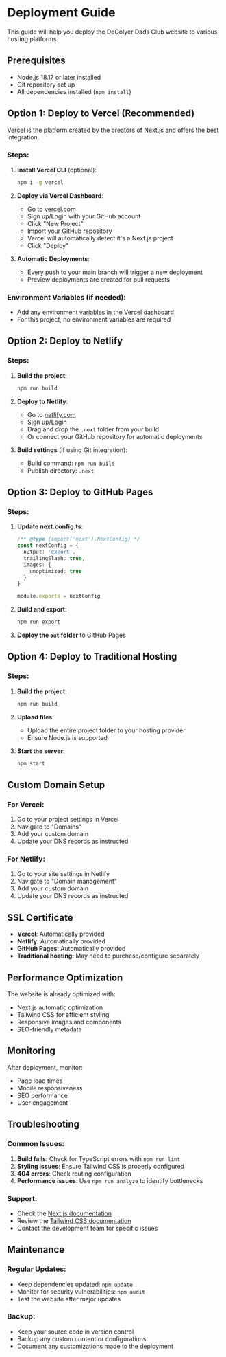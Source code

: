 # Deployment Guide

This guide will help you deploy the DeGolyer Dads Club website to various hosting platforms.

## Prerequisites

- Node.js 18.17 or later installed
- Git repository set up
- All dependencies installed (`npm install`)

## Option 1: Deploy to Vercel (Recommended)

Vercel is the platform created by the creators of Next.js and offers the best integration.

### Steps:

1. **Install Vercel CLI** (optional):
   ```bash
   npm i -g vercel
   ```

2. **Deploy via Vercel Dashboard**:
   - Go to [vercel.com](https://vercel.com)
   - Sign up/Login with your GitHub account
   - Click "New Project"
   - Import your GitHub repository
   - Vercel will automatically detect it's a Next.js project
   - Click "Deploy"

3. **Automatic Deployments**:
   - Every push to your main branch will trigger a new deployment
   - Preview deployments are created for pull requests

### Environment Variables (if needed):
- Add any environment variables in the Vercel dashboard
- For this project, no environment variables are required

## Option 2: Deploy to Netlify

### Steps:

1. **Build the project**:
   ```bash
   npm run build
   ```

2. **Deploy to Netlify**:
   - Go to [netlify.com](https://netlify.com)
   - Sign up/Login
   - Drag and drop the `.next` folder from your build
   - Or connect your GitHub repository for automatic deployments

3. **Build settings** (if using Git integration):
   - Build command: `npm run build`
   - Publish directory: `.next`

## Option 3: Deploy to GitHub Pages

### Steps:

1. **Update next.config.ts**:
   ```typescript
   /** @type {import('next').NextConfig} */
   const nextConfig = {
     output: 'export',
     trailingSlash: true,
     images: {
       unoptimized: true
     }
   }
   
   module.exports = nextConfig
   ```

2. **Build and export**:
   ```bash
   npm run export
   ```

3. **Deploy the `out` folder** to GitHub Pages

## Option 4: Deploy to Traditional Hosting

### Steps:

1. **Build the project**:
   ```bash
   npm run build
   ```

2. **Upload files**:
   - Upload the entire project folder to your hosting provider
   - Ensure Node.js is supported

3. **Start the server**:
   ```bash
   npm start
   ```

## Custom Domain Setup

### For Vercel:
1. Go to your project settings in Vercel
2. Navigate to "Domains"
3. Add your custom domain
4. Update your DNS records as instructed

### For Netlify:
1. Go to your site settings in Netlify
2. Navigate to "Domain management"
3. Add your custom domain
4. Update your DNS records as instructed

## SSL Certificate

- **Vercel**: Automatically provided
- **Netlify**: Automatically provided
- **GitHub Pages**: Automatically provided
- **Traditional hosting**: May need to purchase/configure separately

## Performance Optimization

The website is already optimized with:
- Next.js automatic optimization
- Tailwind CSS for efficient styling
- Responsive images and components
- SEO-friendly metadata

## Monitoring

After deployment, monitor:
- Page load times
- Mobile responsiveness
- SEO performance
- User engagement

## Troubleshooting

### Common Issues:

1. **Build fails**: Check for TypeScript errors with `npm run lint`
2. **Styling issues**: Ensure Tailwind CSS is properly configured
3. **404 errors**: Check routing configuration
4. **Performance issues**: Use `npm run analyze` to identify bottlenecks

### Support:

- Check the [Next.js documentation](https://nextjs.org/docs)
- Review the [Tailwind CSS documentation](https://tailwindcss.com/docs)
- Contact the development team for specific issues

## Maintenance

### Regular Updates:
- Keep dependencies updated: `npm update`
- Monitor for security vulnerabilities: `npm audit`
- Test the website after major updates

### Backup:
- Keep your source code in version control
- Backup any custom content or configurations
- Document any customizations made to the deployment 